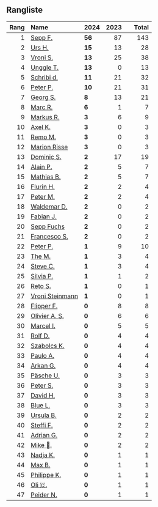 ## Rangliste

|   Rang | Name                                                        | 2024   |   2023 |    |   Total |
|-------:|:------------------------------------------------------------|:-------|-------:|:---|--------:|
|      1 | [Sepp F.](https://www.strava.com/athletes/16756310)         | **56** |     87 |    |     143 |
|      2 | [Urs H.](https://www.strava.com/athletes/372431)            | **15** |     13 |    |      28 |
|      3 | [Vroni S.](https://www.strava.com/athletes/29514203)        | **13** |     25 |    |      38 |
|      4 | [Unggle T.](https://www.strava.com/athletes/22347544)       | **13** |      0 |    |      13 |
|      5 | [Schribi d.](https://www.strava.com/athletes/11422737)      | **11** |     21 |    |      32 |
|      6 | [Peter P.](https://www.strava.com/athletes/25457664)        | **10** |     21 |    |      31 |
|      7 | [Georg S.](https://www.strava.com/athletes/916353)          | **8**  |     13 |    |      21 |
|      8 | [Marc R.](https://www.strava.com/athletes/58984045)         | **6**  |      1 |    |       7 |
|      9 | [Markus R.](https://www.strava.com/athletes/4722924)        | **3**  |      6 |    |       9 |
|     10 | [Axel K.](https://www.strava.com/athletes/59300995)         | **3**  |      0 |    |       3 |
|     11 | [Remo M.](https://www.strava.com/athletes/10098982)         | **3**  |      0 |    |       3 |
|     12 | [Marion Risse](https://www.strava.com/athletes/26731457)    | **3**  |      0 |    |       3 |
|     13 | [Dominic S.](https://www.strava.com/athletes/55489726)      | **2**  |     17 |    |      19 |
|     14 | [Alain P.](https://www.strava.com/athletes/3430605)         | **2**  |      5 |    |       7 |
|     15 | [Mathias B.](https://www.strava.com/athletes/49060784)      | **2**  |      5 |    |       7 |
|     16 | [Flurin H.](https://www.strava.com/athletes/60467988)       | **2**  |      2 |    |       4 |
|     17 | [Peter M.](https://www.strava.com/athletes/14946812)        | **2**  |      2 |    |       4 |
|     18 | [Waldemar D.](https://www.strava.com/athletes/7070994)      | **2**  |      0 |    |       2 |
|     19 | [Fabian J.](https://www.strava.com/athletes/3980614)        | **2**  |      0 |    |       2 |
|     20 | [Sepp Fuchs](https://www.strava.com/athletes/16756310)      | **2**  |      0 |    |       2 |
|     21 | [Francesco S.](https://www.strava.com/athletes/12378132)    | **2**  |      0 |    |       2 |
|     22 | [Peter P.](https://www.strava.com/athletes/57591751)        | **1**  |      9 |    |      10 |
|     23 | [The M.](https://www.strava.com/athletes/6200327)           | **1**  |      3 |    |       4 |
|     24 | [Steve C.](https://www.strava.com/athletes/15992918)        | **1**  |      3 |    |       4 |
|     25 | [Silvia P.](https://www.strava.com/athletes/14573315)       | **1**  |      1 |    |       2 |
|     26 | [Reto S.](https://www.strava.com/athletes/9681288)          | **1**  |      0 |    |       1 |
|     27 | [Vroni Steinmann](https://www.strava.com/athletes/29514203) | **1**  |      0 |    |       1 |
|     28 | [Flipper F.](https://www.strava.com/athletes/42768485)      | **0**  |      8 |    |       8 |
|     29 | [Olivier A.  S.](https://www.strava.com/athletes/28727279)  | **0**  |      6 |    |       6 |
|     30 | [Marcel I.](https://www.strava.com/athletes/7534298)        | **0**  |      5 |    |       5 |
|     31 | [Rolf D.](https://www.strava.com/athletes/18050383)         | **0**  |      4 |    |       4 |
|     32 | [Szabolcs K.](https://www.strava.com/athletes/14460104)     | **0**  |      4 |    |       4 |
|     33 | [Paulo A.](https://www.strava.com/athletes/21995947)        | **0**  |      4 |    |       4 |
|     34 | [Arkan G.](https://www.strava.com/athletes/8800165)         | **0**  |      4 |    |       4 |
|     35 | [Päsche U.](https://www.strava.com/athletes/28885166)       | **0**  |      3 |    |       3 |
|     36 | [Peter S.](https://www.strava.com/athletes/8718070)         | **0**  |      3 |    |       3 |
|     37 | [David H.](https://www.strava.com/athletes/2116373)         | **0**  |      3 |    |       3 |
|     38 | [Blue L.](https://www.strava.com/athletes/84269972)         | **0**  |      3 |    |       3 |
|     39 | [Ursula B.](https://www.strava.com/athletes/7692435)        | **0**  |      2 |    |       2 |
|     40 | [Steffi  F.](https://www.strava.com/athletes/96508304)      | **0**  |      2 |    |       2 |
|     41 | [Adrian G.](https://www.strava.com/athletes/18926488)       | **0**  |      2 |    |       2 |
|     42 | [Mike 🎲.](https://www.strava.com/athletes/6991554)          | **0**  |      2 |    |       2 |
|     43 | [Nadja K.](https://www.strava.com/athletes/16030256)        | **0**  |      1 |    |       1 |
|     44 | [Max B.](https://www.strava.com/athletes/24834013)          | **0**  |      1 |    |       1 |
|     45 | [Philippe K.](https://www.strava.com/athletes/10843886)     | **0**  |      1 |    |       1 |
|     46 | [Oli 🇨.](https://www.strava.com/athletes/31956795)          | **0**  |      1 |    |       1 |
|     47 | [Peider N.](https://www.strava.com/athletes/22440929)       | **0**  |      1 |    |       1 |